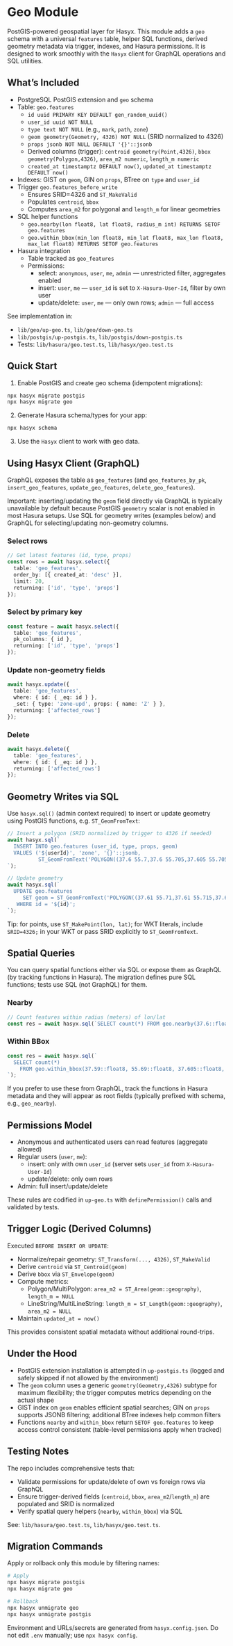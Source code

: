 # Geo Module

PostGIS-powered geospatial layer for Hasyx. This module adds a `geo` schema with a universal `features` table, helper SQL functions, derived geometry metadata via trigger, indexes, and Hasura permissions. It is designed to work smoothly with the `Hasyx` client for GraphQL operations and SQL utilities.

## What’s Included

- PostgreSQL PostGIS extension and `geo` schema
- Table: `geo.features`
  - `id uuid PRIMARY KEY DEFAULT gen_random_uuid()`
  - `user_id uuid NOT NULL`
  - `type text NOT NULL` (e.g., `mark`, `path`, `zone`)
  - `geom geometry(Geometry, 4326) NOT NULL` (SRID normalized to 4326)
  - `props jsonb NOT NULL DEFAULT '{}'::jsonb`
  - Derived columns (trigger): `centroid geometry(Point,4326)`, `bbox geometry(Polygon,4326)`, `area_m2 numeric`, `length_m numeric`
  - `created_at timestamptz DEFAULT now()`, `updated_at timestamptz DEFAULT now()`
- Indexes: GIST on `geom`, GIN on `props`, BTree on `type` and `user_id`
- Trigger `geo.features_before_write`
  - Ensures SRID=4326 and `ST_MakeValid`
  - Populates `centroid`, `bbox`
  - Computes `area_m2` for polygonal and `length_m` for linear geometries
- SQL helper functions
  - `geo.nearby(lon float8, lat float8, radius_m int) RETURNS SETOF geo.features`
  - `geo.within_bbox(min_lon float8, min_lat float8, max_lon float8, max_lat float8) RETURNS SETOF geo.features`
- Hasura integration
  - Table tracked as `geo_features`
  - Permissions:
    - select: `anonymous`, `user`, `me`, `admin` — unrestricted filter, aggregates enabled
    - insert: `user`, `me` — `user_id` is set to `X-Hasura-User-Id`, filter by own user
    - update/delete: `user`, `me` — only own rows; `admin` — full access

See implementation in:
- `lib/geo/up-geo.ts`, `lib/geo/down-geo.ts`
- `lib/postgis/up-postgis.ts`, `lib/postgis/down-postgis.ts`
- Tests: `lib/hasura/geo.test.ts`, `lib/hasyx/geo.test.ts`

## Quick Start

1) Enable PostGIS and create geo schema (idempotent migrations):

```bash
npx hasyx migrate postgis
npx hasyx migrate geo
```

2) Generate Hasura schema/types for your app:

```bash
npx hasyx schema
```

3) Use the `Hasyx` client to work with geo data.

## Using Hasyx Client (GraphQL)

GraphQL exposes the table as `geo_features` (and `geo_features_by_pk`, `insert_geo_features`, `update_geo_features`, `delete_geo_features`).

Important: inserting/updating the `geom` field directly via GraphQL is typically unavailable by default because PostGIS `geometry` scalar is not enabled in most Hasura setups. Use SQL for geometry writes (examples below) and GraphQL for selecting/updating non-geometry columns.

### Select rows

```ts
// Get latest features (id, type, props)
const rows = await hasyx.select({
  table: 'geo_features',
  order_by: [{ created_at: 'desc' }],
  limit: 20,
  returning: ['id', 'type', 'props']
});
```

### Select by primary key

```ts
const feature = await hasyx.select({
  table: 'geo_features',
  pk_columns: { id },
  returning: ['id', 'type', 'props']
});
```

### Update non-geometry fields

```ts
await hasyx.update({
  table: 'geo_features',
  where: { id: { _eq: id } },
  _set: { type: 'zone-upd', props: { name: 'Z' } },
  returning: ['affected_rows']
});
```

### Delete

```ts
await hasyx.delete({
  table: 'geo_features',
  where: { id: { _eq: id } },
  returning: ['affected_rows']
});
```

## Geometry Writes via SQL

Use `hasyx.sql()` (admin context required) to insert or update geometry using PostGIS functions, e.g. `ST_GeomFromText`:

```ts
// Insert a polygon (SRID normalized by trigger to 4326 if needed)
await hasyx.sql(`
  INSERT INTO geo.features (user_id, type, props, geom)
  VALUES ('${userId}', 'zone', '{}'::jsonb,
          ST_GeomFromText('POLYGON((37.6 55.7,37.6 55.705,37.605 55.705,37.605 55.7,37.6 55.7))', 4326));
`);

// Update geometry
await hasyx.sql(`
  UPDATE geo.features
     SET geom = ST_GeomFromText('POLYGON((37.61 55.71,37.61 55.715,37.615 55.715,37.615 55.71,37.61 55.71))', 4326)
   WHERE id = '${id}';
`);
```

Tip: for points, use `ST_MakePoint(lon, lat)`; for WKT literals, include `SRID=4326;` in your WKT or pass SRID explicitly to `ST_GeomFromText`.

## Spatial Queries

You can query spatial functions either via SQL or expose them as GraphQL (by tracking functions in Hasura). The migration defines pure SQL functions; tests use SQL (not GraphQL) for them.

### Nearby

```ts
// Count features within radius (meters) of lon/lat
const res = await hasyx.sql(`SELECT count(*) FROM geo.nearby(37.6::float8, 55.7::float8, 2000);`);
```

### Within BBox

```ts
const res = await hasyx.sql(`
  SELECT count(*)
    FROM geo.within_bbox(37.59::float8, 55.69::float8, 37.605::float8, 55.705::float8);
`);
```

If you prefer to use these from GraphQL, track the functions in Hasura metadata and they will appear as root fields (typically prefixed with schema, e.g., `geo_nearby`).

## Permissions Model

- Anonymous and authenticated users can read features (aggregate allowed)
- Regular users (`user`, `me`):
  - insert: only with own `user_id` (server sets `user_id` from `X-Hasura-User-Id`)
  - update/delete: only own rows
- Admin: full insert/update/delete

These rules are codified in `up-geo.ts` with `definePermission()` calls and validated by tests.

## Trigger Logic (Derived Columns)

Executed `BEFORE INSERT OR UPDATE`:

- Normalize/repair geometry: `ST_Transform(..., 4326)`, `ST_MakeValid`
- Derive `centroid` via `ST_Centroid(geom)`
- Derive `bbox` via `ST_Envelope(geom)`
- Compute metrics:
  - Polygon/MultiPolygon: `area_m2 = ST_Area(geom::geography)`, `length_m = NULL`
  - LineString/MultiLineString: `length_m = ST_Length(geom::geography)`, `area_m2 = NULL`
- Maintain `updated_at = now()`

This provides consistent spatial metadata without additional round-trips.

## Under the Hood

- PostGIS extension installation is attempted in `up-postgis.ts` (logged and safely skipped if not allowed by the environment)
- The `geom` column uses a generic `geometry(Geometry,4326)` subtype for maximum flexibility; the trigger computes metrics depending on the actual shape
- GIST index on `geom` enables efficient spatial searches; GIN on `props` supports JSONB filtering; additional BTree indexes help common filters
- Functions `nearby` and `within_bbox` return `SETOF geo.features` to keep access control consistent (table-level permissions apply when tracked)

## Testing Notes

The repo includes comprehensive tests that:
- Validate permissions for update/delete of own vs foreign rows via GraphQL
- Ensure trigger-derived fields (`centroid`, `bbox`, `area_m2`/`length_m`) are populated and SRID is normalized
- Verify spatial query helpers (`nearby`, `within_bbox`) via SQL

See: `lib/hasura/geo.test.ts`, `lib/hasyx/geo.test.ts`.

## Migration Commands

Apply or rollback only this module by filtering names:

```bash
# Apply
npx hasyx migrate postgis
npx hasyx migrate geo

# Rollback
npx hasyx unmigrate geo
npx hasyx unmigrate postgis
```

Environment and URLs/secrets are generated from `hasyx.config.json`. Do not edit `.env` manually; use `npx hasyx config`.



